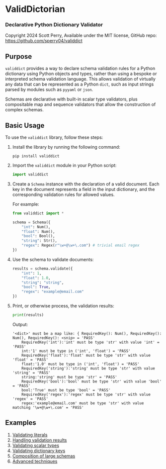 # ValidDictorian
### Declarative Python Dictionary Validator
Copyright 2024 Scott Perry, 
Available under the MIT license, 
GitHub repo: https://github.com/sperry04/validdict


## Purpose

`validdict` provides a way to declare schema validation rules for a Python dictionary using Python objects and types, rather than using a bespoke or interpreted schema validation language.  This allows validation of virtually any data that can be represented as a Python `dict`, such as input strings parsed by modules such as `pyyaml` or `json`.

Schemas are declarative with built-in scalar type validators, plus compositable map and sequence validators that allow the construction of complex schemas.


## Basic Usage

To use the `validdict` library, follow these steps:

1. Install the library by running the following command:
    ```
    pip install validdict
    ```

2. Import the `validdict` module in your Python script:
    ```python
    import validdict
    ```

3. Create a `Schema` instance with the declaration of a valid document. Each key in the document represents a field in the input dictionary, and the corresponding validation rules for allowed values. 

    For example:
    ```python
    from validdict import *

    schema = Schema({
        "int": Num(),
        "float": Num(),
        "bool": Bool(),
        "string": Str(),
        "regex": Regex(r"\w+@\w+\.com") # trivial email regex
    })
    ```

4. Use the schema to validate documents:

    ```python
    results = schema.validate({
        "int": 1,
        "float": 1.0,
        "string": "string",
        "bool": True,
        "regex": "example@email.com"
    })
    ```

5. Print, or otherwise process, the validation results:

    ```python
    print(results)
    ```

    Output:
    ```
    '<dict>' must be a map like: { RequiredKey(): Num(), RequiredKey(): Num(), RequiredKey(): <snip> = 'PASS'
        RequiredKey('int'):'int' must be type 'str' with value 'int' = 'PASS'
        int:'1' must be type in ('int', 'float') = 'PASS'
        RequiredKey('float'):'float' must be type 'str' with value 'float' = 'PASS'
        float:'1.0' must be type in ('int', 'float') = 'PASS'
        RequiredKey('string'):'string' must be type 'str' with value 'string' = 'PASS'
        string:'string' must be type 'str' = 'PASS'
        RequiredKey('bool'):'bool' must be type 'str' with value 'bool' = 'PASS'
        bool:'True' must be type 'bool' = 'PASS'
        RequiredKey('regex'):'regex' must be type 'str' with value 'regex' = 'PASS'
        regex:'example@email.com' must be type 'str' with value matching '\w+@\w+\.com' = 'PASS'
    ```

## Examples

1. [Validating literals](examples/1_literals.py)
2. [Handling validation results](examples/2_results.py)
3. [Validating scalar types](examples/3_scalars.py)
4. [Validating dictionary keys](examples/4_keys.py)
5. [Composition of large schemas](examples/5_composition.py)
6. [Advanced techniques](examples/6_advanced.py)
